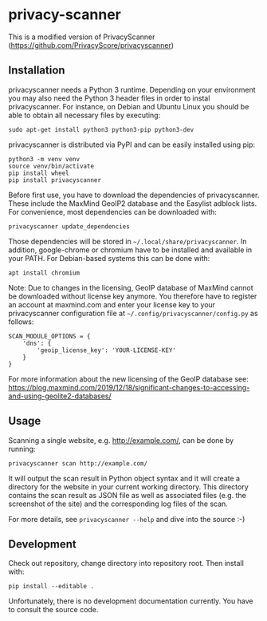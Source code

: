 privacy-scanner
==============
This is a modified version of PrivacyScanner (https://github.com/PrivacyScore/privacyscanner)

Installation
------------

privacyscanner needs a Python 3 runtime. Depending on your environment you
may also need the Python 3 header files in order to instal privacyscanner.
For instance, on Debian and Ubuntu Linux you should be able
to obtain all necessary files by executing:

    sudo apt-get install python3 python3-pip python3-dev

privacyscanner is distributed via PyPI and can be easily installed using pip:

    python3 -m venv venv
    source venv/bin/activate
    pip install wheel
    pip install privacyscanner

Before first use, you have to download the dependencies of privacyscanner.
These include the MaxMind GeoIP2 database and the Easylist adblock lists.
For convenience, most dependencies can be downloaded with:

    privacyscanner update_dependencies

Those dependencies will be stored in `~/.local/share/privacyscanner`. In
addition, google-chrome or chromium have to be installed and available in
your PATH. For Debian-based systems this can be done with:

    apt install chromium

Note: Due to changes in the licensing, GeoIP database of MaxMind cannot be
downloaded without license key anymore. You therefore have to register an
account at maxmind.com and enter your license key to your privacyscanner
configuration file at `~/.config/privacyscanner/config.py` as follows:

    SCAN_MODULE_OPTIONS = {
        'dns': {
            'geoip_license_key': 'YOUR-LICENSE-KEY'
        }
    }
    
For more information about the new licensing of the GeoIP database see:
https://blog.maxmind.com/2019/12/18/significant-changes-to-accessing-and-using-geolite2-databases/

Usage
-----

Scanning a single website, e.g. http://example.com/, can be done by running:

    privacyscanner scan http://example.com/

It will output the scan result in Python object syntax and it will create a
directory for the website in your current working directory. This directory
contains the scan result as JSON file as well as associated files (e.g. the
screenshot of the site) and the corresponding log files of the scan.

For more details, see `privacyscanner --help` and dive into the source :-)

Development
-----------

Check out repository, change directory into repository root. Then install
with:

    pip install --editable .

Unfortunately, there is no development documentation currently. You have
to consult the source code.
